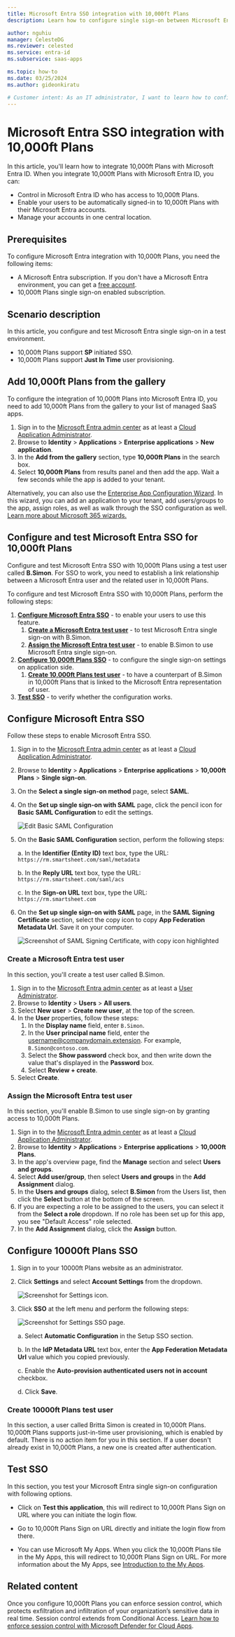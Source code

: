 ```yaml
---
title: Microsoft Entra SSO integration with 10,000ft Plans
description: Learn how to configure single sign-on between Microsoft Entra ID and 10,000ft Plans.

author: nguhiu
manager: CelesteDG
ms.reviewer: celested
ms.service: entra-id
ms.subservice: saas-apps

ms.topic: how-to
ms.date: 03/25/2024
ms.author: gideonkiratu

# Customer intent: As an IT administrator, I want to learn how to configure single sign-on between Microsoft Entra ID and 10,000 ft Plans so that I can control who has access to 10,000 ft Plans, enable automatic sign-in with Microsoft Entra accounts, and manage my accounts in one central location.
---
```

# Microsoft Entra SSO integration with 10,000ft Plans

In this article,  you'll learn how to integrate 10,000ft Plans with Microsoft Entra ID. When you integrate 10,000ft Plans with Microsoft Entra ID, you can:

* Control in Microsoft Entra ID who has access to 10,000ft Plans.
* Enable your users to be automatically signed-in to 10,000ft Plans with their Microsoft Entra accounts.
* Manage your accounts in one central location.

## Prerequisites

To configure Microsoft Entra integration with 10,000ft Plans, you need the following items:

* A Microsoft Entra subscription. If you don't have a Microsoft Entra environment, you can get a [free account](https://azure.microsoft.com/free/).
* 10,000ft Plans single sign-on enabled subscription.

## Scenario description

In this article,  you configure and test Microsoft Entra single sign-on in a test environment.

* 10,000ft Plans support **SP** initiated SSO.
* 10,000ft Plans support **Just In Time** user provisioning.

## Add 10,000ft Plans from the gallery

To configure the integration of 10,000ft Plans into Microsoft Entra ID, you need to add 10,000ft Plans from the gallery to your list of managed SaaS apps.

1. Sign in to the [Microsoft Entra admin center](https://entra.microsoft.com) as at least a [Cloud Application Administrator](~/identity/role-based-access-control/permissions-reference.md#cloud-application-administrator).
1. Browse to **Identity** > **Applications** > **Enterprise applications** > **New application**.
1. In the **Add from the gallery** section, type **10,000ft Plans** in the search box.
1. Select **10,000ft Plans** from results panel and then add the app. Wait a few seconds while the app is added to your tenant.

 Alternatively, you can also use the [Enterprise App Configuration Wizard](https://portal.office.com/AdminPortal/home?Q=Docs#/azureadappintegration). In this wizard, you can add an application to your tenant, add users/groups to the app, assign roles, as well as walk through the SSO configuration as well. [Learn more about Microsoft 365 wizards.](/microsoft-365/admin/misc/azure-ad-setup-guides)

<a name='configure-and-test-azure-ad-sso-for-10000ft-plans'></a>

## Configure and test Microsoft Entra SSO for 10,000ft Plans

Configure and test Microsoft Entra SSO with 10,000ft Plans using a test user called **B.Simon**. For SSO to work, you need to establish a link relationship between a Microsoft Entra user and the related user in 10,000ft Plans.

To configure and test Microsoft Entra SSO with 10,000ft Plans, perform the following steps:

1. **[Configure Microsoft Entra SSO](#configure-azure-ad-sso)** - to enable your users to use this feature.
    1. **[Create a Microsoft Entra test user](#create-an-azure-ad-test-user)** - to test Microsoft Entra single sign-on with B.Simon.
    1. **[Assign the Microsoft Entra test user](#assign-the-azure-ad-test-user)** - to enable B.Simon to use Microsoft Entra single sign-on.
1. **[Configure 10,000ft Plans SSO](#configure-10000ft-plans-sso)** - to configure the single sign-on settings on application side.
    1. **[Create 10,000ft Plans test user](#create-10000ft-plans-test-user)** - to have a counterpart of B.Simon in 10,000ft Plans that is linked to the Microsoft Entra representation of user.
1. **[Test SSO](#test-sso)** - to verify whether the configuration works.

<a name='configure-azure-ad-sso'></a>

## Configure Microsoft Entra SSO

Follow these steps to enable Microsoft Entra SSO.

1. Sign in to the [Microsoft Entra admin center](https://entra.microsoft.com) as at least a [Cloud Application Administrator](~/identity/role-based-access-control/permissions-reference.md#cloud-application-administrator).
1. Browse to **Identity** > **Applications** > **Enterprise applications** > **10,000ft Plans** > **Single sign-on**.
1. On the **Select a single sign-on method** page, select **SAML**.
1. On the **Set up single sign-on with SAML** page, click the pencil icon for **Basic SAML Configuration** to edit the settings.

   ![Edit Basic SAML Configuration](common/edit-urls.png)

1. On the **Basic SAML Configuration** section, perform the following steps:

	a. In the **Identifier (Entity ID)** text box, type the URL:
    `https://rm.smartsheet.com/saml/metadata`

    b. In the **Reply URL** text box, type the URL:
    `https://rm.smartsheet.com/saml/acs`
    
    c. In the **Sign-on URL** text box, type the URL:
    ` https://rm.smartsheet.com`

1. On the **Set up single sign-on with SAML** page, in the **SAML Signing Certificate** section, select the copy icon to copy **App Federation Metadata Url**. Save it on your computer.

	![Screenshot of SAML Signing Certificate, with copy icon highlighted](common/copy-metadataurl.png)

<a name='create-an-azure-ad-test-user'></a>

### Create a Microsoft Entra test user

In this section, you'll create a test user called B.Simon.

1. Sign in to the [Microsoft Entra admin center](https://entra.microsoft.com) as at least a [User Administrator](~/identity/role-based-access-control/permissions-reference.md#user-administrator).
1. Browse to **Identity** > **Users** > **All users**.
1. Select **New user** > **Create new user**, at the top of the screen.
1. In the **User** properties, follow these steps:
   1. In the **Display name** field, enter `B.Simon`.  
   1. In the **User principal name** field, enter the username@companydomain.extension. For example, `B.Simon@contoso.com`.
   1. Select the **Show password** check box, and then write down the value that's displayed in the **Password** box.
   1. Select **Review + create**.
1. Select **Create**.

<a name='assign-the-azure-ad-test-user'></a>

### Assign the Microsoft Entra test user

In this section, you'll enable B.Simon to use single sign-on by granting access to 10,000ft Plans.

1. Sign in to the [Microsoft Entra admin center](https://entra.microsoft.com) as at least a [Cloud Application Administrator](~/identity/role-based-access-control/permissions-reference.md#cloud-application-administrator).
1. Browse to **Identity** > **Applications** > **Enterprise applications** > **10,000ft Plans**.
1. In the app's overview page, find the **Manage** section and select **Users and groups**.
1. Select **Add user/group**, then select **Users and groups** in the **Add Assignment** dialog.
1. In the **Users and groups** dialog, select **B.Simon** from the Users list, then click the **Select** button at the bottom of the screen.
1. If you are expecting a role to be assigned to the users, you can select it from the **Select a role** dropdown. If no role has been set up for this app, you see "Default Access" role selected.
1. In the **Add Assignment** dialog, click the **Assign** button.

## Configure 10000ft Plans SSO

1. Sign in to your 10000ft Plans website as an administrator.

1. Click **Settings** and select **Account Settings** from the dropdown.

    ![Screenshot for Settings icon.](./media/10000ftplans-tutorial/settings.png)

1. Click **SSO** at the left menu and perform the following steps:

    ![Screenshot for Settings SSO page.](./media/10000ftplans-tutorial/setup-sso.png)

    a. Select **Automatic Configuration** in the Setup SSO section.

    b. In the **IdP Metadata URL** text box, enter the **App Federation Metadata Url** value which you copied previously.

    c. Enable the **Auto-provision authenticated users not in account** checkbox.

    d. Click **Save**.

### Create 10000ft Plans test user

In this section, a user called Britta Simon is created in 10,000ft Plans. 10,000ft Plans supports just-in-time user provisioning, which is enabled by default. There is no action item for you in this section. If a user doesn't already exist in 10,000ft Plans, a new one is created after authentication.

## Test SSO

In this section, you test your Microsoft Entra single sign-on configuration with following options. 

* Click on **Test this application**, this will redirect to 10,000ft Plans Sign on URL where you can initiate the login flow. 

* Go to 10,000ft Plans Sign on URL directly and initiate the login flow from there.

* You can use Microsoft My Apps. When you click the 10,000ft Plans tile in the My Apps, this will redirect to 10,000ft Plans Sign on URL. For more information about the My Apps, see [Introduction to the My Apps](https://support.microsoft.com/account-billing/sign-in-and-start-apps-from-the-my-apps-portal-2f3b1bae-0e5a-4a86-a33e-876fbd2a4510).

## Related content

Once you configure 10,000ft Plans you can enforce session control, which protects exfiltration and infiltration of your organization’s sensitive data in real time. Session control extends from Conditional Access. [Learn how to enforce session control with Microsoft Defender for Cloud Apps](/cloud-app-security/proxy-deployment-any-app).
